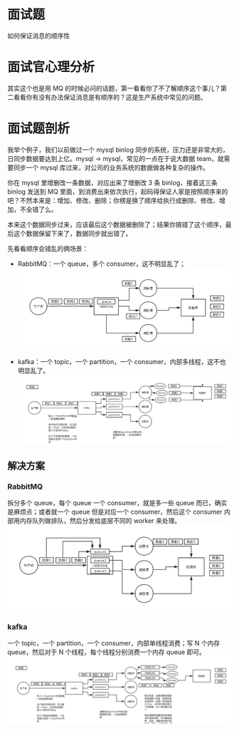 # 面试题
如何保证消息的顺序性

# 面试官心理分析
其实这个也是用 MQ 的时候必问的话题，第一看看你了不了解顺序这个事儿？第二看看你有没有办法保证消息是有顺序的？这是生产系统中常见的问题。

# 面试题剖析

我举个例子，我们以前做过一个 mysql binlog 同步的系统，压力还是非常大的，日同步数据要达到上亿。mysql -> mysql，常见的一点在于说大数据 team，就需要同步一个 mysql 库过来，对公司的业务系统的数据做各种复杂的操作。

你在 mysql 里增删改一条数据，对应出来了增删改 3 条 binlog，接着这三条 binlog 发送到 MQ 里面，到消费出来依次执行，起码得保证人家是按照顺序来的吧？不然本来是：增加、修改、删除；你楞是换了顺序给执行成删除、修改、增加，不全错了么。

本来这个数据同步过来，应该最后这个数据被删除了；结果你搞错了这个顺序，最后这个数据保留下来了，数据同步就出错了。

先看看顺序会错乱的俩场景：

- RabbitMQ：一个 queue，多个 consumer，这不明显乱了；
![MQ示例图10](https://github.com/AndyFlower/interview/blob/master/imgs/rabbitmq-order-1.png)

- kafka：一个 topic，一个 partition，一个 consumer，内部多线程，这不也明显乱了。
![MQ示例图10](https://github.com/AndyFlower/interview/blob/master/imgs/kafka-order-1.png)

## 解决方案
### RabbitMQ
拆分多个 queue，每个 queue 一个 consumer，就是多一些 queue 而已，确实是麻烦点；或者就一个 queue 但是对应一个 consumer，然后这个 consumer 内部用内存队列做排队，然后分发给底层不同的 worker 来处理。 
![MQ示例图10](https://github.com/AndyFlower/interview/blob/master/imgs/rabbitmq-order-2.png)

### kafka
一个 topic，一个 partition，一个 consumer，内部单线程消费；写 N 个内存 queue，然后对于 N 个线程，每个线程分别消费一个内存 queue 即可。
![MQ示例图10](https://github.com/AndyFlower/interview/blob/master/imgs/kafka-order-2.png)




